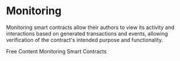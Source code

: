 # Monitoring

Monitoring smart contracts allow their authors to view its activity and interactions based on generated transactions and events, allowing verification of the contract's intended purpose and functionality.

<ResourceGroupTitle>Free Content</ResourceGroupTitle>
<BadgeLink colorScheme='yellow' badgeText='Read' href='https://consensys.github.io/smart-contract-best-practices/development-recommendations/solidity-specific/event-monitoring/'>Monitoring Smart Contracts</BadgeLink>
